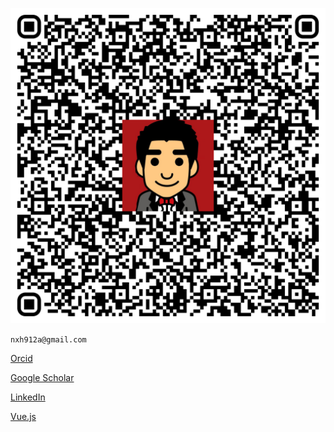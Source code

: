 <!-- # Ho, Ngai Lam -->

![my QR Code](src/assets/logo.png)

`` nxh912a@gmail.com ``

[Orcid](https://orcid.org/0000-0003-4768-2208 "[Orcid]")

[Google Scholar](https://scholar.google.com/scholar?start=10&q=%22ngai+lam+ho "[Google Scholar]")


[LinkedIn](https://www.linkedin.com/in/nxh912/ "[Linkedin]")

[Vue.js](https://nxh912.github.io/vuelta/basix-admin/index.html "[vue.js demo]")


